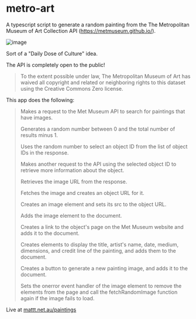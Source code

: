 # metro-art

A typescript script to generate a random painting from the The Metropolitan Museum of Art Collection API (https://metmuseum.github.io/).

![image](https://user-images.githubusercontent.com/12840619/211289192-88c4a898-1381-470f-984d-fdac50b38e7e.png)

Sort of a "Daily Dose of Culture" idea.

The API is completely open to the public!

>To the extent possible under law, The Metropolitan Museum of Art has waived all copyright and related or neighboring rights to this dataset using the Creative Commons Zero license. 

This app does the following:

>Makes a request to the Met Museum API to search for paintings that have images.
>
>Generates a random number between 0 and the total number of results minus 1.
>
>Uses the random number to select an object ID from the list of object IDs in the response.
>
>Makes another request to the API using the selected object ID to retrieve more information about the object.
>
>Retrieves the image URL from the response.
>
>Fetches the image and creates an object URL for it.
>
>Creates an image element and sets its src to the object URL.
>
>Adds the image element to the document.
>
>Creates a link to the object's page on the Met Museum website and adds it to the document.    
>
>Creates elements to display the title, artist's name, date, medium, dimensions, and credit line of the painting, and adds them to the document.
>
>Creates a button to generate a new painting image, and adds it to the document.
>
>Sets the onerror event handler of the image element to remove the elements from the page and call the fetchRandomImage function again if the image fails to load.

Live at [mattt.net.au/paintings](https://mattt.net.au/paintings/)

